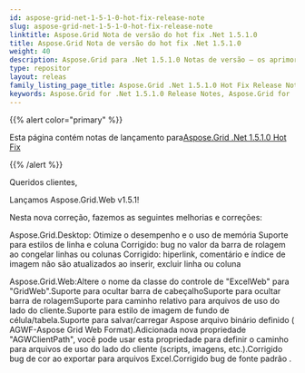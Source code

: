 ```yaml
---
id: aspose-grid-net-1-5-1-0-hot-fix-release-note
slug: aspose-grid-net-1-5-1-0-hot-fix-release-note
linktitle: Aspose.Grid Nota de versão do hot fix .Net 1.5.1.0
title: Aspose.Grid Nota de versão do hot fix .Net 1.5.1.0
weight: 40
description: Aspose.Grid para .Net 1.5.1.0 Notas de versão – os aprimoramentos mais recentes, novos recursos e correções
type: repositor
layout: releas
family_listing_page_title: Aspose.Grid .Net 1.5.1.0 Hot Fix Release Note
keywords: Aspose.Grid for .Net 1.5.1.0 Release Notes, Aspose.Grid for .Net 1.5.1.0 updates and fixe
---
```

{{% alert color="primary" %}} 

 Esta página contém notas de lançamento para[Aspose.Grid .Net 1.5.1.0 Hot Fix](https://releases.aspose.com/cells/net/new-releases/aspose.grid-.net-1.5.1.0-hot-fix/)

{{% /alert %}} 

 Queridos clientes,

 Lançamos Aspose.Grid.Web v1.5.1!

 Nesta nova correção, fazemos as seguintes melhorias e correções:

Aspose.Grid.Desktop: Otimize o desempenho e o uso de memória Suporte para estilos de linha e coluna Corrigido: bug no valor da barra de rolagem ao congelar linhas ou colunas Corrigido: hiperlink, comentário e índice de imagem não são atualizados ao inserir, excluir linha ou coluna

 Aspose.Grid.Web:Altere o nome da classe do controle de "ExcelWeb" para "GridWeb".Suporte para ocultar barra de cabeçalhoSuporte para ocultar barra de rolagemSuporte para caminho relativo para arquivos de uso do lado do cliente.Suporte para estilo de imagem de fundo de célula/tabela.Suporte para salvar/carregar Aspose arquivo binário definido ( AGWF-Aspose Grid Web Format).Adicionada nova propriedade "AGWClientPath", você pode usar esta propriedade para definir o caminho para arquivos de uso do lado do cliente (scripts, imagens, etc.).Corrigido bug de cor ao exportar para arquivos Excel.Corrigido bug de fonte padrão .


